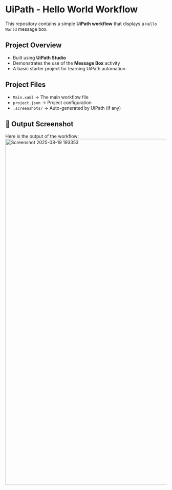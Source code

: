 # UiPath - Hello World Workflow

This repository contains a simple **UiPath workflow** that displays a `Hello World` message box.

## Project Overview
- Built using **UiPath Studio**
- Demonstrates the use of the **Message Box** activity
- A basic starter project for learning UiPath automation

## Project Files
- `Main.xaml` → The main workflow file
- `project.json` → Project configuration
- `.screenshots/` → Auto-generated by UiPath (if any)

## 📸 Output Screenshot
Here is the output of the workflow:
<img width="1919" height="1079" alt="Screenshot 2025-08-19 193353" src="https://github.com/user-attachments/assets/f08adc9b-1b60-4fca-9ee5-6f1a83d9c441" />

